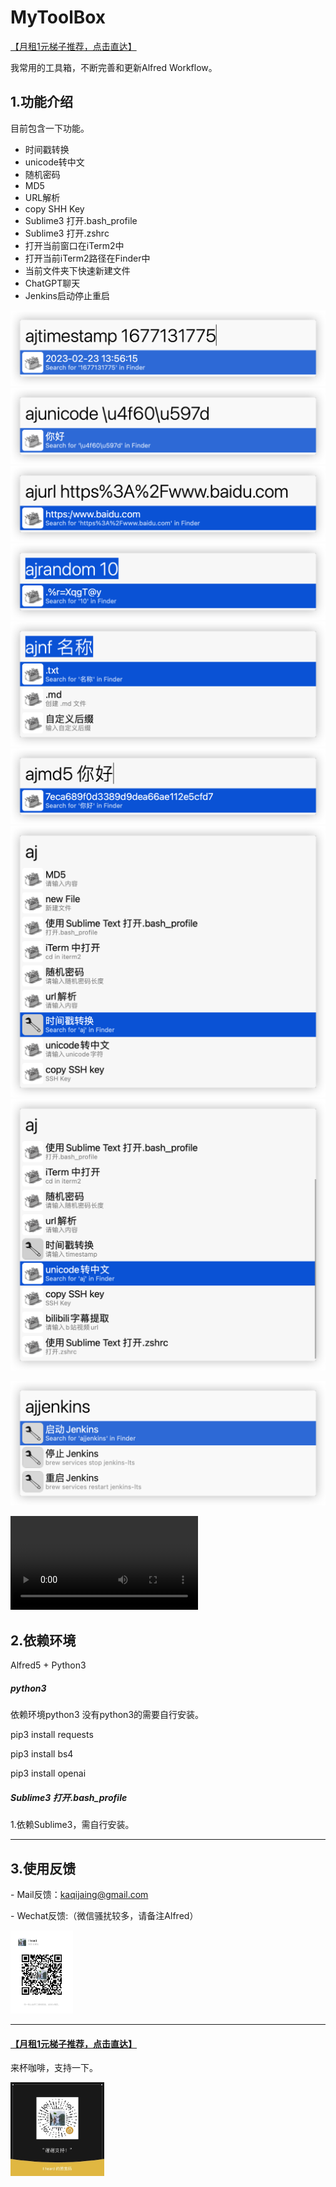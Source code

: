 # MyToolBox

[【月租1元梯子推荐，点击直达】](https://xn--4gq62f52gdss.com/#/register?code=9mYdy88G)

我常用的工具箱，不断完善和更新Alfred Workflow。

## 1.功能介绍

目前包含一下功能。

- 时间戳转换
- unicode转中文
- 随机密码
- MD5
- URL解析
- copy SHH Key
- Sublime3 打开.bash_profile
- Sublime3 打开.zshrc
- 打开当前窗口在iTerm2中
- 打开当前iTerm2路径在Finder中
- 当前文件夹下快速新建文件
- ChatGPT聊天
- Jenkins启动停止重启

![](img/ts.png)
![](img/unicode.png)
![](img/url.png)
![](img/random.png)
![](img/newFile.png)
![](img/md5.png)
![](img/all0.png)
![](img/all1.png)

![jenkins](img/jenkins.png)

![](gif.mp4)

## 2.依赖环境

Alfred5 + Python3

##### python3

依赖环境python3 没有python3的需要自行安装。

 pip3 install requests

 pip3 install bs4

 pip3 install openai

##### Sublime3 打开.bash_profile

1.依赖Sublime3，需自行安装。

------

## 3.使用反馈

\- Mail反馈：kaqijaing@gmail.com

\- Wechat反馈:（微信骚扰较多，请备注Alfred）

<img src="img/WechatIMG.jpeg" width="100px">


------

#### [【月租1元梯子推荐，点击直达】](https://xn--4gq62f52gdss.com/#/register?code=9mYdy88G)


 来杯咖啡，支持一下。

<img src="img/zan.jpg" width="150px">